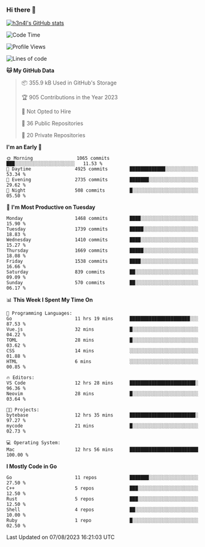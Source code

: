 ### Hi there 👋

[![h3n4l's GitHub stats](https://github-readme-stats.vercel.app/api?username=h3n4l&count_private=true&show_icons=true&theme=radical)](https://github.com/h3n4l/github-readme-stats)

<!--START_SECTION:waka-->
![Code Time](http://img.shields.io/badge/Code%20Time-1%2C468%20hrs%2020%20mins-blue)

![Profile Views](http://img.shields.io/badge/Profile%20Views-2-blue)

![Lines of code](https://img.shields.io/badge/From%20Hello%20World%20I%27ve%20Written-2.7%20million%20lines%20of%20code-blue)

**🐱 My GitHub Data** 

> 📦 355.9 kB Used in GitHub's Storage 
 > 
> 🏆 905 Contributions in the Year 2023
 > 
> 🚫 Not Opted to Hire
 > 
> 📜 36 Public Repositories 
 > 
> 🔑 20 Private Repositories 
 > 
**I'm an Early 🐤** 

```text
🌞 Morning                1065 commits        ███░░░░░░░░░░░░░░░░░░░░░░   11.53 % 
🌆 Daytime                4925 commits        █████████████░░░░░░░░░░░░   53.34 % 
🌃 Evening                2735 commits        ███████░░░░░░░░░░░░░░░░░░   29.62 % 
🌙 Night                  508 commits         █░░░░░░░░░░░░░░░░░░░░░░░░   05.50 % 
```
📅 **I'm Most Productive on Tuesday** 

```text
Monday                   1468 commits        ████░░░░░░░░░░░░░░░░░░░░░   15.90 % 
Tuesday                  1739 commits        █████░░░░░░░░░░░░░░░░░░░░   18.83 % 
Wednesday                1410 commits        ████░░░░░░░░░░░░░░░░░░░░░   15.27 % 
Thursday                 1669 commits        █████░░░░░░░░░░░░░░░░░░░░   18.08 % 
Friday                   1538 commits        ████░░░░░░░░░░░░░░░░░░░░░   16.66 % 
Saturday                 839 commits         ██░░░░░░░░░░░░░░░░░░░░░░░   09.09 % 
Sunday                   570 commits         ██░░░░░░░░░░░░░░░░░░░░░░░   06.17 % 
```


📊 **This Week I Spent My Time On** 

```text
💬 Programming Languages: 
Go                       11 hrs 19 mins      ██████████████████████░░░   87.53 % 
Vue.js                   32 mins             █░░░░░░░░░░░░░░░░░░░░░░░░   04.22 % 
TOML                     28 mins             █░░░░░░░░░░░░░░░░░░░░░░░░   03.62 % 
CSS                      14 mins             ░░░░░░░░░░░░░░░░░░░░░░░░░   01.88 % 
HTML                     6 mins              ░░░░░░░░░░░░░░░░░░░░░░░░░   00.85 % 

🔥 Editors: 
VS Code                  12 hrs 28 mins      ████████████████████████░   96.36 % 
Neovim                   28 mins             █░░░░░░░░░░░░░░░░░░░░░░░░   03.64 % 

🐱‍💻 Projects: 
bytebase                 12 hrs 35 mins      ████████████████████████░   97.27 % 
mycode                   21 mins             █░░░░░░░░░░░░░░░░░░░░░░░░   02.73 % 

💻 Operating System: 
Mac                      12 hrs 56 mins      █████████████████████████   100.00 % 
```

**I Mostly Code in Go** 

```text
Go                       11 repos            ███████░░░░░░░░░░░░░░░░░░   27.50 % 
C++                      5 repos             ███░░░░░░░░░░░░░░░░░░░░░░   12.50 % 
Rust                     5 repos             ███░░░░░░░░░░░░░░░░░░░░░░   12.50 % 
Shell                    4 repos             ██░░░░░░░░░░░░░░░░░░░░░░░   10.00 % 
Ruby                     1 repo              █░░░░░░░░░░░░░░░░░░░░░░░░   02.50 % 
```




 Last Updated on 07/08/2023 16:21:03 UTC
<!--END_SECTION:waka-->

